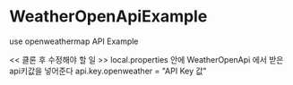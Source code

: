 # WeatherOpenApiExample
use openweathermap API Example


<< 클론 후 수정해야 할 일 >>
local.properties 안에 WeatherOpenApi 에서 받은 api키값을 넣어준다
api.key.openweather = "API Key 값"

